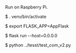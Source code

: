 Run on Raspberry Pi.

$ . venv/bin/activate

$ export FLASK_APP=AppFlask

$ flask run --host=0.0.0.0

$ python ../tesst/test_com_v2.py
